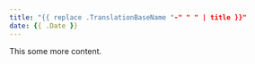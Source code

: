 ```yaml
---
title: "{{ replace .TranslationBaseName "-" " " | title }}"
date: {{ .Date }}
---
```


This some more content.